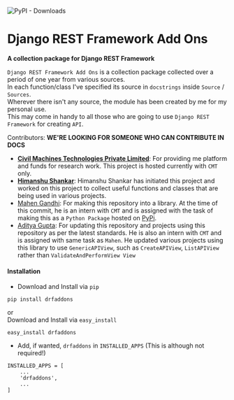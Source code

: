 ![PyPI - Downloads](https://img.shields.io/pypi/dm/drfaddons)
# Django REST Framework Add Ons

**A collection package for Django REST Framework**<br>

`Django REST Framework Add Ons` is a collection package collected over a period of one year from various sources.<br>
In each function/class I've specified its source in `docstrings` inside `Source` / `Sources`.<br> 
Wherever there isn't any source, the module has been created by me for my personal use.<br>
This may come in handy to all those who are going to use `Django REST Framework` for creating `API`.<br>

Contributors: **WE'RE LOOKING FOR SOMEONE WHO CAN CONTRIBUTE IN DOCS**
- **[Civil Machines Technologies Private Limited](https://github.com/civilmachines)**: For providing me platform and
funds for research work. This project is hosted currently with `CMT` only. 
- **[Himanshu Shankar](https://github.com/iamhssingh)**: Himanshu Shankar has initiated this project and worked on this
project to collect useful functions and classes that are being used in various projects.
- [Mahen Gandhi](https://github.com/imlegend19): For making this repository into a library. At the time of this commit,
he is an intern with `CMT` and is assigned with the task of making this as a `Python Package` hosted on 
[PyPi](https://pypi.org/).
- [Aditya Gupta](https://github.com/ag93999): For updating this repository and projects using this repository as per
the latest standards. He is also an intern with `CMT` and is assigned with same task as `Mahen`. He updated various
projects using this library to use `GenericAPIView`, such as `CreateAPIView`, `ListAPIView` rather than 
`ValidateAndPerformView View`

#### Installation

- Download and Install via `pip`
```
pip install drfaddons
```
or<br>
Download and Install via `easy_install`
```
easy_install drfaddons
```
- Add, if wanted, `drfaddons` in `INSTALLED_APPS` (This is although not required!)
```
INSTALLED_APPS = [
    ...
    'drfaddons',
    ...
]
```
